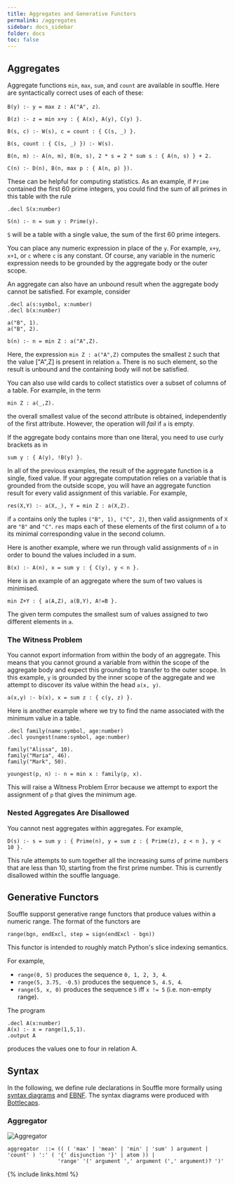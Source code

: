 ```yaml
---
title: Aggregates and Generative Functors
permalink: /aggregates
sidebar: docs_sidebar
folder: docs
toc: false
---
```


## Aggregates 

Aggregate functions `min`, `max`, `sum`, and `count` are available in souffle. Here are syntactically correct uses of each of these:

`B(y) :- y = max z : A("A", z)`.

`B(z) :- z = min x+y : { A(x), A(y), C(y) }.`

`B(s, c) :- W(s), c = count : { C(s, _) }.`

`B(s, count : { C(s, _) }) :- W(s).`

`B(n, m) :- A(n, m), B(m, s), 2 * s = 2 * sum s : { A(n, s) } + 2. `

`C(n) :- D(n), B(n, max p : { A(n, p) }).`

These can be helpful for computing statistics. As an example, if `Prime` contained the first 60 prime integers, you could find the sum of all primes in this table with the rule

```
.decl S(x:number)

S(n) :- n = sum y : Prime(y).
```
`S` will be a table with a single value, the sum of the first 60 prime integers.

You can place any numeric expression in place of the `y`. For example, `x+y`, `x+1`, or `c` where `c` is any constant. Of course, any variable in the numeric expression needs to be grounded by the aggregate body or the outer scope.

An aggregate can also have an unbound result when the aggregate body cannot be satisfied. For example, consider

```
.decl a(s:symbol, x:number)
.decl b(x:number)

a("B", 1).
a("B", 2).

b(n) :- n = min Z : a("A",Z).
```
Here, the expression `min Z : a("A",Z)` computes the smallest `Z` such that the value ["A",Z] is present in relation `a`. There is no such element, so the result is unbound and the containing body will not be satisfied.

You can also use wild cards to collect statistics over a subset of columns of a table. For example, in the term 

```
min Z : a(_,Z).
```

the overall smallest value of the second attribute is obtained, independently of the first attribute. However, the operation will *fail* if `a` is empty. 

If the aggregate body contains more than one literal, you need to use curly brackets as in

```
sum y : { A(y), !B(y) }.
```

In all of the previous examples, the result of the aggregate function is a single, fixed value. If your aggregate computation relies on a variable that is grounded from the outside scope, you will have an aggregate function result for every valid assignment of this variable. For example,

```
res(X,Y) :- a(X,_), Y = min Z : a(X,Z).
```
if `a` contains only the tuples `("B", 1), ("C", 2)`, then valid assignments of `X` are `"B"` and `"C"`. `res` maps each of these elements of the first column of `a` to its minimal corresponding value in the second column.

Here is another example, where we run through valid assignments of `n` in order to bound the values included in a sum.
```
B(x) :- A(n), x = sum y : { C(y), y < n }. 

```
Here is an example of an aggregate where the sum of two values is minimised.
```
min Z+Y : { a(A,Z), a(B,Y), A!=B }.
```
The given term computes the smallest sum of values assigned to two different elements in `a`.

### The Witness Problem

You cannot export information from within the body of an aggregate. This means that you cannot ground a variable from within the scope of the aggregate body and expect this grounding to transfer to the outer scope. In this example, `y` is grounded by the inner scope of the aggregate and we attempt to discover its value within the head `a(x, y)`. 

```
a(x,y) :- b(x), x = sum z : { c(y, z) }.
```
Here is another example where we try to find the name associated with the minimum value in a table.

```
.decl family(name:symbol, age:number)
.decl youngest(name:symbol, age:number)

family("Alissa", 10).
family("Maria", 46).
family("Mark", 50).

youngest(p, n) :- n = min x : family(p, x).

```
This will raise a Witness Problem Error because we attempt to export the assignment of `p` that gives the minimum age.

### Nested Aggregates Are Disallowed

You cannot nest aggregates within aggregates. For example, 

```
D(s) :- s = sum y : { Prime(n), y = sum z : { Prime(z), z < n }, y < 10 }.
```
This rule attempts to sum together all the increasing sums of prime numbers that are less than 10, starting from the first prime number. This is currently disallowed within the souffle language.

## Generative Functors


Souffle supporst generative range functors that produce values within a numeric range. 
The format of the functors are 
```
range(bgn, endExcl, step = sign(endExcl - bgn))
```
This functor is intended to roughly match Python's slice indexing semantics.

For example, 
 - `range(0, 5)` produces the sequence `0, 1, 2, 3, 4`.
 - `range(5, 3.75, -0.5)` produces the sequence `5, 4.5, 4`.
 - `range(5, x, 0)` produces the sequence `5` iff `x != 5` (i.e. non-empty range).

The program
```
.decl A(x:number)
A(x) :- x = range(1,5,1). 
.output A
```
produces the values one to four in relation A. 

## Syntax 
In the following, we define rule declarations in Souffle more formally using [syntax diagrams](https://en.wikipedia.org/wiki/Syntax_diagram) and [EBNF](https://en.wikipedia.org/wiki/Extended_Backus–Naur_form). The syntax diagrams were produced with [Bottlecaps](https://www.bottlecaps.de/rr/ui).

### Aggregator

![Aggregator](https://souffle-lang.github.io/img/aggregator.svg)

```ebnf
aggregator  ::= (( ( 'max' | 'mean' | 'min' | 'sum' ) argument | 'count' ) ':' ( '{' disjunction '}' | atom )) | 
                'range' '(' argument ',' argument (',' argument)? ')'
```

{% include links.html %}
